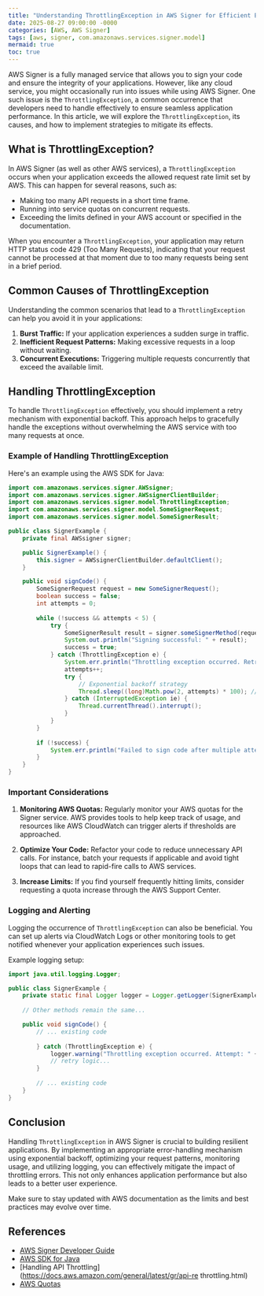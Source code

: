 ```yaml
---
title: "Understanding ThrottlingException in AWS Signer for Efficient Error Handling"
date: 2025-08-27 09:00:00 -0000
categories: [AWS, AWS Signer]
tags: [aws, signer, com.amazonaws.services.signer.model]
mermaid: true
toc: true
---
```



AWS Signer is a fully managed service that allows you to sign your code and ensure the integrity of your applications. However, like any cloud service, you might occasionally run into issues while using AWS Signer. One such issue is the `ThrottlingException`, a common occurrence that developers need to handle effectively to ensure seamless application performance. In this article, we will explore the `ThrottlingException`, its causes, and how to implement strategies to mitigate its effects.

## What is ThrottlingException?

In AWS Signer (as well as other AWS services), a `ThrottlingException` occurs when your application exceeds the allowed request rate limit set by AWS. This can happen for several reasons, such as:

- Making too many API requests in a short time frame.
- Running into service quotas on concurrent requests.
- Exceeding the limits defined in your AWS account or specified in the documentation.

When you encounter a `ThrottlingException`, your application may return HTTP status code 429 (Too Many Requests), indicating that your request cannot be processed at that moment due to too many requests being sent in a brief period.

## Common Causes of ThrottlingException

Understanding the common scenarios that lead to a `ThrottlingException` can help you avoid it in your applications:

1. **Burst Traffic:** If your application experiences a sudden surge in traffic.
2. **Inefficient Request Patterns:** Making excessive requests in a loop without waiting.
3. **Concurrent Executions:** Triggering multiple requests concurrently that exceed the available limit.

## Handling ThrottlingException

To handle `ThrottlingException` effectively, you should implement a retry mechanism with exponential backoff. This approach helps to gracefully handle the exceptions without overwhelming the AWS service with too many requests at once.

### Example of Handling ThrottlingException 

Here's an example using the AWS SDK for Java:

```java
import com.amazonaws.services.signer.AWSsigner;
import com.amazonaws.services.signer.AWSsignerClientBuilder;
import com.amazonaws.services.signer.model.ThrottlingException;
import com.amazonaws.services.signer.model.SomeSignerRequest;
import com.amazonaws.services.signer.model.SomeSignerResult;

public class SignerExample {
    private final AWSsigner signer;

    public SignerExample() {
        this.signer = AWSsignerClientBuilder.defaultClient();
    }

    public void signCode() {
        SomeSignerRequest request = new SomeSignerRequest();
        boolean success = false;
        int attempts = 0;
        
        while (!success && attempts < 5) {
            try {
                SomeSignerResult result = signer.someSignerMethod(request);
                System.out.println("Signing successful: " + result);
                success = true;
            } catch (ThrottlingException e) {
                System.err.println("Throttling exception occurred. Retrying...");
                attempts++;
                try {
                    // Exponential backoff strategy
                    Thread.sleep((long)Math.pow(2, attempts) * 100); // 100ms, 400ms, 1600ms, etc.
                } catch (InterruptedException ie) {
                    Thread.currentThread().interrupt();
                }
            }
        }
        
        if (!success) {
            System.err.println("Failed to sign code after multiple attempts.");
        }
    }
}
```

### Important Considerations

1. **Monitoring AWS Quotas:** Regularly monitor your AWS quotas for the Signer service. AWS provides tools to help keep track of usage, and resources like AWS CloudWatch can trigger alerts if thresholds are approached.

2. **Optimize Your Code:** Refactor your code to reduce unnecessary API calls. For instance, batch your requests if applicable and avoid tight loops that can lead to rapid-fire calls to AWS services.

3. **Increase Limits:** If you find yourself frequently hitting limits, consider requesting a quota increase through the AWS Support Center.

### Logging and Alerting

Logging the occurrence of `ThrottlingException` can also be beneficial. You can set up alerts via CloudWatch Logs or other monitoring tools to get notified whenever your application experiences such issues. 

Example logging setup:

```java
import java.util.logging.Logger;

public class SignerExample {
    private static final Logger logger = Logger.getLogger(SignerExample.class.getName());
    
    // Other methods remain the same...

    public void signCode() {
        // ... existing code
        
        } catch (ThrottlingException e) {
            logger.warning("Throttling exception occurred. Attempt: " + attempts);
            // retry logic...
        }
        
        // ... existing code
    }
}
```

## Conclusion

Handling `ThrottlingException` in AWS Signer is crucial to building resilient applications. By implementing an appropriate error-handling mechanism using exponential backoff, optimizing your request patterns, monitoring usage, and utilizing logging, you can effectively mitigate the impact of throttling errors. This not only enhances application performance but also leads to a better user experience.

Make sure to stay updated with AWS documentation as the limits and best practices may evolve over time.

## References

- [AWS Signer Developer Guide](https://docs.aws.amazon.com/signer/latest/developerguide/what-is-signing.html)
- [AWS SDK for Java](https://docs.aws.amazon.com/sdk-for-java/latest/developer-guide/home.html)
- [Handling API Throttling](https://docs.aws.amazon.com/general/latest/gr/api-re throttling.html)
- [AWS Quotas](https://docs.aws.amazon.com/general/latest/gr/aws_service_limits.html)